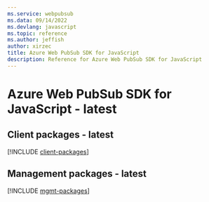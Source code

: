 ```yaml
---
ms.service: webpubsub
ms.data: 09/14/2022
ms.devlang: javascript
ms.topic: reference
ms.author: jeffish
author: xirzec
title: Azure Web PubSub SDK for JavaScript
description: Reference for Azure Web PubSub SDK for JavaScript
---
```

# Azure Web PubSub SDK for JavaScript - latest

## Client packages - latest
[!INCLUDE [client-packages](web-pubsub-client-index.md)]
## Management packages - latest
[!INCLUDE [mgmt-packages](web-pubsub-mgmt-index.md)]